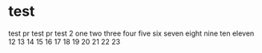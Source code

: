 # test
test
pr test
pr test 2
one
two
three
four
five
six
seven
eight
nine
ten
eleven
12
13
14
15
16
17
18
19
20
21
22
23
